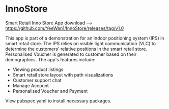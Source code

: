 # InnoStore
Smart Retail Inno Store App
download --> https://github.com/YeeWan1/InnoStore/releases/tag/v1.0 

This app is part of a demonstration for an indoor positioning system (IPS) in smart retail store. 
The IPS relies on visible light communication (VLC) to determine the customers' relative positions in the smart retail store.
Personalised Voucher is generated to customer based on their demographics.
The app's features include:
- Viewing product listings
- Smart retail store layout with path visualizations
- Customer support chat
- Manage Account
- Personalised Voucher and Payment


View pubspec.yaml to install necessary packages.
